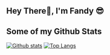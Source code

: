 
## Hey There👋, I'm Fandy 😎

## Some of my Github Stats
[![Github stats](https://github-readme-stats.vercel.app/api?username=fandyajpo&show_icons=true&include_all_commits=true)](https://github.com/rizkymakruf/github-readme-stats)
[![Top Langs](https://github-readme-stats.vercel.app/api/top-langs/?username=fandyajpo&layout=compact)](https://github.com/fandyajpo/github-readme-stats) 



